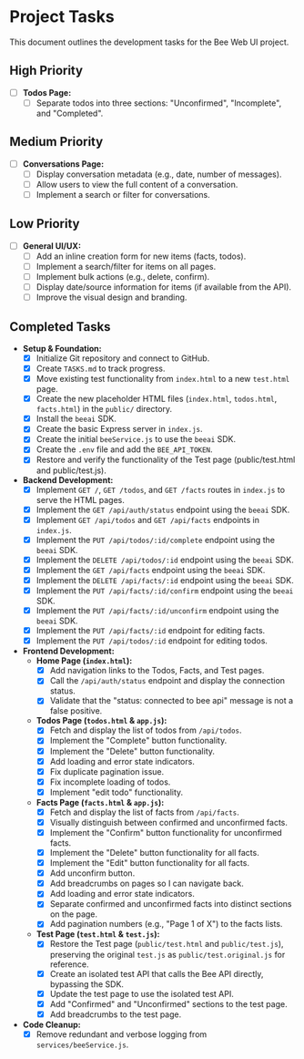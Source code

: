 # Project Tasks

This document outlines the development tasks for the Bee Web UI project.

## High Priority
- [ ] **Todos Page:**
    - [ ] Separate todos into three sections: "Unconfirmed", "Incomplete", and "Completed".

## Medium Priority
- [ ] **Conversations Page:**
    - [ ] Display conversation metadata (e.g., date, number of messages).
    - [ ] Allow users to view the full content of a conversation.
    - [ ] Implement a search or filter for conversations.

## Low Priority
- [ ] **General UI/UX:**
    - [ ] Add an inline creation form for new items (facts, todos).
    - [ ] Implement a search/filter for items on all pages.
    - [ ] Implement bulk actions (e.g., delete, confirm).
    - [ ] Display date/source information for items (if available from the API).
    - [ ] Improve the visual design and branding.

## Completed Tasks

-   **Setup & Foundation:**
    -   [x] Initialize Git repository and connect to GitHub.
    -   [x] Create `TASKS.md` to track progress.
    -   [x] Move existing test functionality from `index.html` to a new `test.html` page.
    -   [x] Create the new placeholder HTML files (`index.html`, `todos.html`, `facts.html`) in the `public/` directory.
    -   [x] Install the `beeai` SDK.
    -   [x] Create the basic Express server in `index.js`.
    -   [x] Create the initial `beeService.js` to use the `beeai` SDK.
    -   [x] Create the `.env` file and add the `BEE_API_TOKEN`.
    -   [x] Restore and verify the functionality of the Test page (public/test.html and public/test.js).
-   **Backend Development:**
    -   [x] Implement `GET /`, `GET /todos`, and `GET /facts` routes in `index.js` to serve the HTML pages.
    -   [x] Implement the `GET /api/auth/status` endpoint using the `beeai` SDK.
    -   [x] Implement `GET /api/todos` and `GET /api/facts` endpoints in `index.js`.
    -   [x] Implement the `PUT /api/todos/:id/complete` endpoint using the `beeai` SDK.
    -   [x] Implement the `DELETE /api/todos/:id` endpoint using the `beeai` SDK.
    -   [x] Implement the `GET /api/facts` endpoint using the `beeai` SDK.
    -   [x] Implement the `DELETE /api/facts/:id` endpoint using the `beeai` SDK.
    -   [x] Implement the `PUT /api/facts/:id/confirm` endpoint using the `beeai` SDK.
    -   [x] Implement the `PUT /api/facts/:id/unconfirm` endpoint using the `beeai` SDK.
    -   [x] Implement the `PUT /api/facts/:id` endpoint for editing facts.
    -   [x] Implement the `PUT /api/todos/:id` endpoint for editing todos.
-   **Frontend Development:**
    -   **Home Page (`index.html`):**
        -   [x] Add navigation links to the Todos, Facts, and Test pages.
        -   [x] Call the `/api/auth/status` endpoint and display the connection status.
        -   [x] Validate that the "status: connected to bee api" message is not a false positive.
    -   **Todos Page (`todos.html` & `app.js`):**
        -   [x] Fetch and display the list of todos from `/api/todos`.
        -   [x] Implement the "Complete" button functionality.
        -   [x] Implement the "Delete" button functionality.
        -   [x] Add loading and error state indicators.
        -   [x] Fix duplicate pagination issue.
        -   [x] Fix incomplete loading of todos.
        -   [x] Implement "edit todo" functionality.
    -   **Facts Page (`facts.html` & `app.js`):**
        -   [x] Fetch and display the list of facts from `/api/facts`.
        -   [x] Visually distinguish between confirmed and unconfirmed facts.
        -   [x] Implement the "Confirm" button functionality for unconfirmed facts.
        -   [x] Implement the "Delete" button functionality for all facts.
        -   [x] Implement the "Edit" button functionality for all facts.
        -   [x] Add unconfirm button.
        -   [x] Add breadcrumbs on pages so I can navigate back.
        -   [x] Add loading and error state indicators.
        -   [x] Separate confirmed and unconfirmed facts into distinct sections on the page.
        -   [x] Add pagination numbers (e.g., "Page 1 of X") to the facts lists.
    -   **Test Page (`test.html` & `test.js`):**
        -   [x] Restore the Test page (`public/test.html` and `public/test.js`), preserving the original `test.js` as `public/test.original.js` for reference.
        -   [x] Create an isolated test API that calls the Bee API directly, bypassing the SDK.
        -   [x] Update the test page to use the isolated test API.
        -   [x] Add "Confirmed" and "Unconfirmed" sections to the test page.
        -   [x] Add breadcrumbs to the test page.
-   **Code Cleanup:**
    -   [x] Remove redundant and verbose logging from `services/beeService.js`.